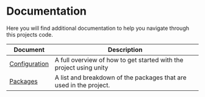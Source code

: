 # Documentation

Here you will find additional documentation to help you navigate through this projects code.

|Document|Description|
|-|-|
|[Configuration](./Configuration.md)|A full overview of how to get started with the project using unity|
|[Packages](./Packages.md)|A list and breakdown of the packages that are used in the project.|

